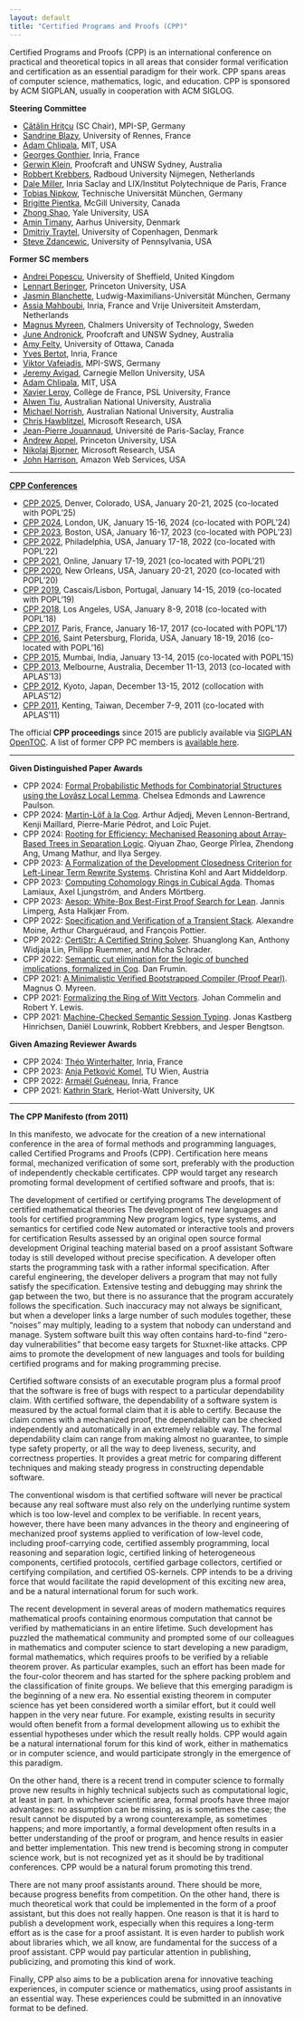 ```yaml
---
layout: default
title: "Certified Programs and Proofs (CPP)"
---
```

Certified Programs and Proofs (CPP) is an international conference on practical and theoretical topics in all areas that consider formal verification and certification as an essential paradigm for their work. CPP spans areas of computer science, mathematics, logic, and education. CPP is sponsored by ACM SIGPLAN, usually in cooperation with ACM SIGLOG.

**Steering Committee**

* [Cătălin Hriţcu](https://catalin-hritcu.github.io) (SC Chair), MPI-SP, Germany
* [Sandrine Blazy](https://people.irisa.fr/Sandrine.Blazy/), University of Rennes, France
* [Adam Chlipala](http://adam.chlipala.net), MIT, USA
* [Georges Gonthier](https://scholar.google.co.uk/citations?user=cbtN84wAAAAJ&hl=en), Inria, France
* [Gerwin Klein](https://doclsf.de), Proofcraft and UNSW Sydney, Australia
* [Robbert Krebbers](https://robbertkrebbers.nl), Radboud University Nijmegen, Netherlands
* [Dale Miller](http://www.lix.polytechnique.fr/Labo/Dale.Miller/), Inria Saclay and LIX/Institut Polytechnique de Paris, France
* [Tobias Nipkow](https://www21.in.tum.de/~nipkow/), Technische Universität München, Germany
* [Brigitte Pientka](https://www.cs.mcgill.ca/~bpientka/), McGill University, Canada
* [Zhong Shao](http://www.cs.yale.edu/homes/shao/), Yale University, USA
* [Amin Timany](https://cs.au.dk/~timany/), Aarhus University, Denmark
* [Dmitriy Traytel](https://traytel.bitbucket.io), University of Copenhagen, Denmark
* [Steve Zdancewic](https://www.cis.upenn.edu/~stevez/), University of Pennsylvania, USA

**Former SC members**

* [Andrei Popescu](https://www.andreipopescu.uk), University of Sheffield, United Kingdom
* [Lennart Beringer](https://www.cs.princeton.edu/~eberinge/), Princeton University, USA
* [Jasmin Blanchette](https://www.tcs.ifi.lmu.de/mitarbeiter/jasmin-blanchette_de.html), Ludwig-Maximilians-Universität München, Germany
* [Assia Mahboubi](https://people.rennes.inria.fr/Assia.Mahboubi/), Inria, France and Vrije Universiteit Amsterdam, Netherlands
* [Magnus Myreen](https://www.cse.chalmers.se/~myreen/), Chalmers University of Technology, Sweden
* [June Andronick](https://proofcraft.systems/), Proofcraft and UNSW Sydney, Australia
* [Amy Felty](https://www.site.uottawa.ca/~afelty/), University of Ottawa, Canada
* [Yves Bertot](https://www-sop.inria.fr/members/Yves.Bertot/research.html), Inria, France
* [Viktor Vafeiadis](https://people.mpi-sws.org/~viktor/), MPI-SWS, Germany
* [Jeremy Avigad](https://www.andrew.cmu.edu/user/avigad/), Carnegie Mellon University, USA
* [Adam Chlipala](http://adam.chlipala.net), MIT, USA
* [Xavier Leroy](https://xavierleroy.org), Collège de France, PSL University, France
* [Alwen Tiu](http://users.cecs.anu.edu.au/~tiu/), Australian National University, Australia
* [Michael Norrish](https://comp.anu.edu.au/people/michael-norrish/), Australian National University, Australia
* [Chris Hawblitzel](https://www.microsoft.com/en-us/research/people/chrishaw/), Microsoft Research, USA
* [Jean-Pierre Jouannaud](https://www.lix.polytechnique.fr/Labo/Jean-Pierre.Jouannaud/), Université de Paris-Saclay, France
* [Andrew Appel](https://www.cs.princeton.edu/~appel/), Princeton University, USA
* [Nikolaj Bjorner](https://www.microsoft.com/en-us/research/people/nbjorner/), Microsoft Research, USA
* [John Harrison](https://www.cl.cam.ac.uk/~jrh13/), Amazon Web Services, USA

---
**[CPP Conferences](https://popl25.sigplan.org/series/CPP)**

* [CPP 2025](https://popl25.sigplan.org/home/CPP-2025), Denver, Colorado, USA, January 20-21, 2025 (co-located with POPL’25)
* [CPP 2024](https://popl24.sigplan.org/home/CPP-2024), London, UK, January 15-16, 2024 (co-located with POPL’24)
* [CPP 2023](https://popl23.sigplan.org/home/CPP-2023), Boston, USA, January 16-17, 2023 (co-located with POPL’23)
* [CPP 2022](https://popl22.sigplan.org/home/CPP-2022), Philadelphia, USA, January 17-18, 2022 (co-located with POPL’22)
* [CPP 2021](https://popl21.sigplan.org/home/CPP-2021), Online, January 17-19, 2021 (co-located with POPL’21)
* [CPP 2020](https://popl20.sigplan.org/home/CPP-2020), New Orleans, USA, January 20-21, 2020 (co-located with POPL’20)
* [CPP 2019](https://popl19.sigplan.org/track/CPP-2019), Cascais/Lisbon, Portugal, January 14-15, 2019 (co-located with POPL’19)
* [CPP 2018](https://popl18.sigplan.org/track/CPP-2018), Los Angeles, USA, January 8-9, 2018 (co-located with POPL’18)
* [CPP 2017](https://cpp2017.mpi-sws.org), Paris, France, January 16-17, 2017 (co-located with POPL’17)
* [CPP 2016](https://people.csail.mit.edu/adamc/cpp16/), Saint Petersburg, Florida, USA, January 18-19, 2016 (co-located with POPL’16)
* [CPP 2015](http://cpp2015.inria.fr), Mumbai, India, January 13-14, 2015 (co-located with POPL’15)
* [CPP 2013](https://dblp2.uni-trier.de/db/conf/cpp/cpp2013.html), Melbourne, Australia, December 11-13, 2013 (co-located with APLAS’13)
* [CPP 2012](http://cpp12.kuis.kyoto-u.ac.jp), Kyoto, Japan, December 13-15, 2012 (collocation with APLAS’12)
* [CPP 2011](https://dblp.uni-trier.de/db/conf/cpp/cpp2011.html), Kenting, Taiwan, December 7-9, 2011 (co-located with APLAS’11)

The official **CPP proceedings** since 2015 are publicly available via [SIGPLAN OpenTOC](http://www.sigplan.org/OpenTOC/#cpp). A list of former CPP PC members is [available here](https://docs.google.com/document/d/12PxztLFhpGxlb0ebdhVPR5rQci12N8f_7b-xbykkn6U/edit?usp=sharing).

---
**Given Distinguished Paper Awards**

* CPP 2024: [Formal Probabilistic Methods for Combinatorial Structures using the Lovász Local Lemma](https://popl24.sigplan.org/details/CPP-2024-papers/7/Formal-Probabilistic-Methods-for-Combinatorial-Structures-using-the-Lov-sz-Local-Lemma). Chelsea Edmonds and Lawrence Paulson.
* CPP 2024: [Martin-Löf à la Coq](https://popl24.sigplan.org/details/CPP-2024-papers/12/Martin-L-f-la-Coq). Arthur Adjedj, Meven Lennon-Bertrand, Kenji Maillard, Pierre-Marie Pédrot, and Loïc Pujet.
* CPP 2024: [Rooting for Efficiency: Mechanised Reasoning about Array-Based Trees in Separation Logic](https://popl24.sigplan.org/details/CPP-2024-papers/5/Rooting-for-Efficiency-Mechanised-Reasoning-about-Array-Based-Trees-in-Separation-Logic). Qiyuan Zhao, George Pîrlea, Zhendong Ang, Umang Mathur, and Ilya Sergey.
* CPP 2023: [A Formalization of the Development Closedness Criterion for Left-Linear Term Rewrite Systems](https://popl23.sigplan.org/details/CPP-2023-papers/1/A-Formalization-of-the-Development-Closedness-Criterion-for-Left-Linear-Term-Rewrite-Systems). Christina Kohl and Aart Middeldorp.
* CPP 2023: [Computing Cohomology Rings in Cubical Agda](https://popl23.sigplan.org/details/CPP-2023-papers/11/Computing-Cohomology-Rings-in-Cubical-Agda). Thomas Lamiaux, Axel Ljungström, and Anders Mörtberg.
* CPP 2023: [Aesop: White-Box Best-First Proof Search for Lean](https://popl23.sigplan.org/details/CPP-2023-papers/5/Aesop-White-Box-Best-First-Proof-Search-for-Lean). Jannis Limperg, Asta Halkjær From.
* CPP 2022: [Specification and Verification of a Transient Stack](https://popl22.sigplan.org/details/CPP-2022-papers/22/Specification-and-Verification-of-a-Transient-Stack). Alexandre Moine, Arthur Charguéraud, and François Pottier.
* CPP 2022: [CertiStr: A Certified String Solver](https://popl22.sigplan.org/details/CPP-2022-papers/10/CertiStr-A-Certified-String-Solver). Shuanglong Kan, Anthony Widjaja Lin, Philipp Ruemmer, and Micha Schrader.
* CPP 2022: [Semantic cut elimination for the logic of bunched implications, formalized in Coq](https://popl22.sigplan.org/details/CPP-2022-papers/21/Semantic-cut-elimination-for-the-logic-of-bunched-implications-formalized-in-Coq). Dan Frumin.
* CPP 2021: [A Minimalistic Verified Bootstrapped Compiler (Proof Pearl)](https://popl21.sigplan.org/details/CPP-2021/6/A-Minimalistic-Verified-Bootstrapped-Compiler-Proof-Pearl-). Magnus O. Myreen.
* CPP 2021: [Formalizing the Ring of Witt Vectors](https://popl21.sigplan.org/details/CPP-2021/10/Formalizing-the-Ring-of-Witt-Vectors). Johan Commelin and Robert Y. Lewis.
* CPP 2021: [Machine-Checked Semantic Session Typing](https://popl21.sigplan.org/details/CPP-2021/5/Machine-Checked-Semantic-Session-Typing). Jonas Kastberg Hinrichsen, Daniël Louwrink, Robbert Krebbers, and Jesper Bengtson.

**Given Amazing Reviewer Awards**

* CPP 2024: [Théo Winterhalter](https://theowinterhalter.github.io), Inria, France
* CPP 2023: [Anja Petković Komel](https://anjapetkovic.com), TU Wien, Austria
* CPP 2022: [Armaël Guéneau](http://cambium.inria.fr/~agueneau/), Inria, France
* CPP 2021: [Kathrin Stark](https://www.k-stark.de), Heriot-Watt University, UK

---
**The CPP Manifesto (from 2011)**

In this manifesto, we advocate for the creation of a new international conference in the area of formal methods and programming languages, called Certified Programs and Proofs (CPP). Certification here means formal, mechanized verification of some sort, preferably with the production of independently checkable certificates. CPP would target any research promoting formal development of certified software and proofs, that is:

The development of certified or certifying programs
The development of certified mathematical theories
The development of new languages and tools for certified programming
New program logics, type systems, and semantics for certified code
New automated or interactive tools and provers for certification
Results assessed by an original open source formal development
Original teaching material based on a proof assistant
Software today is still developed without precise specification. A developer often starts the programming task with a rather informal specification. After careful engineering, the developer delivers a program that may not fully satisfy the specification. Extensive testing and debugging may shrink the gap between the two, but there is no assurance that the program accurately follows the specification. Such inaccuracy may not always be significant, but when a developer links a large number of such modules together, these “noises” may multiply, leading to a system that nobody can understand and manage. System software built this way often contains hard-to-find “zero-day vulnerabilities” that become easy targets for Stuxnet-like attacks. CPP aims to promote the development of new languages and tools for building certified programs and for making programming precise.

Certified software consists of an executable program plus a formal proof that the software is free of bugs with respect to a particular dependability claim. With certified software, the dependability of a software system is measured by the actual formal claim that it is able to certify. Because the claim comes with a mechanized proof, the dependability can be checked independently and automatically in an extremely reliable way. The formal dependability claim can range from making almost no guarantee, to simple type safety property, or all the way to deep liveness, security, and correctness properties. It provides a great metric for comparing different techniques and making steady progress in constructing dependable software.

The conventional wisdom is that certified software will never be practical because any real software must also rely on the underlying runtime system which is too low-level and complex to be verifiable. In recent years, however, there have been many advances in the theory and engineering of mechanized proof systems applied to verification of low-level code, including proof-carrying code, certified assembly programming, local reasoning and separation logic, certified linking of heterogeneous components, certified protocols, certified garbage collectors, certified or certifying compilation, and certified OS-kernels. CPP intends to be a driving force that would facilitate the rapid development of this exciting new area, and be a natural international forum for such work.

The recent development in several areas of modern mathematics requires mathematical proofs containing enormous computation that cannot be verified by mathematicians in an entire lifetime. Such development has puzzled the mathematical community and prompted some of our colleagues in mathematics and computer science to start developing a new paradigm, formal mathematics, which requires proofs to be verified by a reliable theorem prover. As particular examples, such an effort has been made for the four-color theorem and has started for the sphere packing problem and the classification of finite groups. We believe that this emerging paradigm is the beginning of a new era. No essential existing theorem in computer science has yet been considered worth a similar effort, but it could well happen in the very near future. For example, existing results in security would often benefit from a formal development allowing us to exhibit the essential hypotheses under which the result really holds. CPP would again be a natural international forum for this kind of work, either in mathematics or in computer science, and would participate strongly in the emergence of this paradigm.

On the other hand, there is a recent trend in computer science to formally prove new results in highly technical subjects such as computational logic, at least in part. In whichever scientific area, formal proofs have three major advantages: no assumption can be missing, as is sometimes the case; the result cannot be disputed by a wrong counterexample, as sometimes happens; and more importantly, a formal development often results in a better understanding of the proof or program, and hence results in easier and better implementation. This new trend is becoming strong in computer science work, but is not recognized yet as it should be by traditional conferences. CPP would be a natural forum promoting this trend.

There are not many proof assistants around. There should be more, because progress benefits from competition. On the other hand, there is much theoretical work that could be implemented in the form of a proof assistant, but this does not really happen. One reason is that it is hard to publish a development work, especially when this requires a long-term effort as is the case for a proof assistant. It is even harder to publish work about libraries which, we all know, are fundamental for the success of a proof assistant. CPP would pay particular attention in publishing, publicizing, and promoting this kind of work.

Finally, CPP also aims to be a publication arena for innovative teaching experiences, in computer science or mathematics, using proof assistants in an essential way. These experiences could be submitted in an innovative format to be defined.
